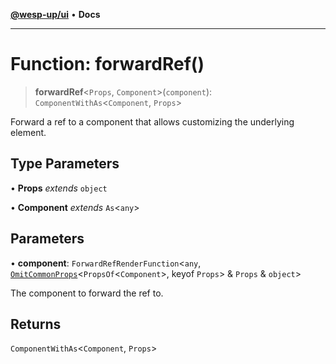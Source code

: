 [**@wesp-up/ui**](../README.md) • **Docs**

---

# Function: forwardRef()

> **forwardRef**\<`Props`, `Component`\>(`component`): `ComponentWithAs`\<`Component`, `Props`\>

Forward a ref to a component that allows customizing the underlying element.

## Type Parameters

• **Props** _extends_ `object`

• **Component** _extends_ `As`\<`any`\>

## Parameters

• **component**: `ForwardRefRenderFunction`\<`any`, [`OmitCommonProps`](../type-aliases/OmitCommonProps.md)\<`PropsOf`\<`Component`\>, keyof `Props`\> & `Props` & `object`\>

The component to forward the ref to.

## Returns

`ComponentWithAs`\<`Component`, `Props`\>
